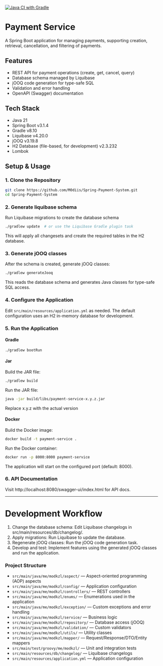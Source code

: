 [![Java CI with Gradle](https://github.com/M0diis/Spring-Payment-System/actions/workflows/gradle.yml/badge.svg)](https://github.com/M0diis/Spring-Payment-System/actions/workflows/gradle.yml)

# Payment Service

A Spring Boot application for managing payments, supporting creation, retrieval, cancellation, and filtering of
payments.

## Features

- REST API for payment operations (create, get, cancel, query)
- Database schema managed by Liquibase
- jOOQ code generation for type-safe SQL
- Validation and error handling
- OpenAPI (Swagger) documentation

## Tech Stack

- Java 21
- Spring Boot v3.1.4
- Gradle v8.10
- Liquibase v4.20.0
- jOOQ v3.19.8
- H2 Database (file-based, for development) v2.3.232
- Lombok

## Setup & Usage

### 1. Clone the Repository

```sh
git clone https://github.com/M0diis/Spring-Payment-System.git
cd Spring-Payment-System
```

### 2. Generate liquibase schema

Run Liquibase migrations to create the database schema

```sh
./gradlew update  # or use the Liquibase Gradle plugin task
```

This will apply all changesets and create the required tables in the H2 database.

### 3. Generate jOOQ classes

After the schema is created, generate jOOQ classes:

```sh
./gradlew generateJooq
```

This reads the database schema and generates Java classes for type-safe SQL access.

### 4. Configure the Application

Edit `src/main/resources/application.yml` as needed.
The default configuration uses an H2 in-memory database for development.

### 5. Run the Application

#### Gradle

```sh
./gradlew bootRun
```

#### Jar

Build the JAR file:

```sh
./gradlew build
```

Run the JAR file:

```sh
java -jar build/libs/payment-service-x.y.z.jar
```
Replace x.y.z with the actual version

#### Docker

Build the Docker image:

```sh
docker build -t payment-service .
```

Run the Docker container:

```sh
docker run -p 8000:8000 payment-service
```

The application will start on the configured port (default: 8000).

### 6. API Documentation

Visit http://localhost:8080/swagger-ui/index.html for API docs.

---

# Development Workflow

1. Change the database schema: Edit Liquibase changelogs in src/main/resources/db/changelog/.
2. Apply migrations: Run Liquibase to update the database.
3. Regenerate jOOQ classes: Run the jOOQ code generation task.
4. Develop and test: Implement features using the generated jOOQ classes and run the application.

### Project Structure

- `src/main/java/me/modkzl/aspect/` — Aspect-oriented programming (AOP) aspects
- `src/main/java/me/modkzl/config/` — Application configuration
- `src/main/java/me/modkzl/controllers/` — REST controllers
- `src/main/java/me/modkzl/enums/` — Enumerations used in the application
- `src/main/java/me/modkzl/exception/` — Custom exceptions and error handling
- `src/main/java/me/modkzl/service/` — Business logic
- `src/main/java/me/modkzl/repository/` — Database access (jOOQ)
- `src/main/java/me/modkzl/validation/` — Custom validators
- `src/main/java/me/modkzl/utils/` — Utility classes
- `src/main/java/me/modkzl/mapper/` — Request/Response/DTO/Entity mappers
- `src/main/test/groovy/me/modkzl/` — Unit and integration tests
- `src/main/resources/db/changelog/` — Liquibase changelogs
- `src/main/resources/application.yml` — Application configuration
